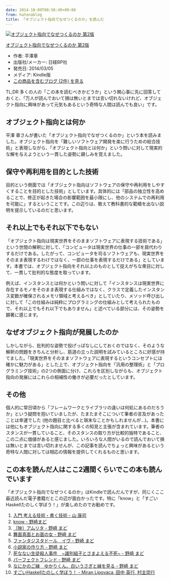 ```yaml
---
date: 2014-10-09T00:58:49+09:00
from: hatenablog
title: 「オブジェクト指向でなぜつくるのか」を読んだ
---
```


<p></p><div class="hatena-asin-detail">
<a href="http://www.amazon.co.jp/exec/obidos/ASIN/B00ISP0QB2/r7kamura-22/"><img src="http://ecx.images-amazon.com/images/I/518CYcUVM1L._SL160_.jpg" class="hatena-asin-detail-image" alt="オブジェクト指向でなぜつくるのか 第2版" title="オブジェクト指向でなぜつくるのか 第2版"></a><div class="hatena-asin-detail-info">
<p class="hatena-asin-detail-title"><a href="http://www.amazon.co.jp/exec/obidos/ASIN/B00ISP0QB2/r7kamura-22/">オブジェクト指向でなぜつくるのか 第2版</a></p>
<ul>
<li>
<span class="hatena-asin-detail-label">作者:</span> 平澤章</li>
<li>
<span class="hatena-asin-detail-label">出版社/メーカー:</span> 日経BP社</li>
<li>
<span class="hatena-asin-detail-label">発売日:</span> 2014/03/05</li>
<li>
<span class="hatena-asin-detail-label">メディア:</span> Kindle版</li>
<li><a href="http://d.hatena.ne.jp/asin/B00ISP0QB2/r7kamura-22" target="_blank">この商品を含むブログ (2件) を見る</a></li>
</ul>
</div>
<div class="hatena-asin-detail-foot"></div>
</div>

<p>TL;DR 多くの人の「この本を読むべきかどうか」という関心事に先に回答しておくと、「万人が読んでおいて損は無いとまでは言い切れないけれど、オブジェクト指向に興味があって元気もあるという奇特な人間は読んでも良い」です。</p>

<h2>オブジェクト指向とは何か</h2>

<p>平澤 章さんが書いた「オブジェクト指向でなぜつくるのか」という本を読みました。オブジェクト指向を「難しいソフトウェア開発を楽に行うための総合技術」と表現しながら、「オブジェクト指向とは何か」という問いに対して現実的な解を与えようという一貫した姿勢に親しみを覚えました。</p>

<h2>保守や再利用を目的とした技術</h2>

<p>目的という側面では「オブジェクト指向はソフトウェアの保守や再利用をしやすくすることを目的とした技術」としています。具体的には「部品の独立性を高めることで、修正が起きた場合の影響範囲を最小限にし、他のシステムでの再利用を可能に」するということです。この辺りは、敢えて教科書的な範疇を出ない説明を提示しているのだと思います。</p>

<h2>それ以上でもそれ以下でもない</h2>

<p>「オブジェクト指向は現実世界をそのままソフトウェアに表現する技術である」という世間の解釈に対して、「コンピュータは現実世界の仕事の一部を肩代わりするだけである。したがって、コンピュータを司るソフトウェアも、現実世界をそのまま表現するわけではなく、一部の仕事を表現するだけである」としています。本書では、オブジェクト指向をそれ以上のものとして捉えがちな衆目に対して、一貫して批判的な態度を取っています。</p>

<p>例えば、インスタンスとは何かという問いに対して「インスタンスは現実世界に存在するモノをそのまま表現する仕組みではなく、クラスで定義したインスタンス変数が確保されるメモリ領域と考えるべき」としていたり、メソッド呼び出しに対して「この仕組みは純粋にプログラミングの仕組みとして考えられたもので、それ以上でもそれ以下でもありません」と述べている部分には、その姿勢を顕著に感じます。</p>

<h2>なぜオブジェクト指向が発展したのか</h2>

<p>しかしながら、批判的な姿勢で投げっぱなしにしておくのではなく、そのような解釈の問題をきちんと分析し、筋道の立った説明を試みているところに好感が持てました。「現実世界をそのままソフトウェアに表現するというコンセプトには確かに魅力がある」とした上で、オブジェクト指向を「汎用の整理術」と「プログラミング技術」の2つの側面に分け、これらを区別しながらも、オブジェクト指向の発展にはこれらの相補性の働きが必要だったとしています。</p>

<h2>その他</h2>

<p>個人的に常日頃から「フレームワークとライブラリの違いは何処にあるのだろうか」という疑問を抱いていましたが、たまたまそこについて筆者の言及があったことは幸運でした (他の題目と比べると瑣末なことかもしれませんが…)。本書には他にもオブジェクト指向に関する多くの知見と主張が含まれています。筆者のスタンスが一貫していること、そのスタンスの取り方が比較的独特であること、この二点に価値があると感じました。いろいろな人間がいるので読んでおいて損は無いとまでは言い切れませんが、この記事を読んでちょっと興味があるという奇特な人間に対しては相応の情報を提供してくれるものと思います。</p>

<h2>この本を読んだ人はここ2週間くらいでこの本も読んでいます</h2>

<p>「オブジェクト指向でなぜつくるのか」はKindleで読んだんですが、同じくここ最近読んだ電子書籍だとこの辺が面白かったです。特に「know」と「すごいHaskellたのしく学ぼう！」が楽しめたのでお勧めです。</p>

<ol>
<li><a href="http://www.amazon.co.jp/dp/B0081WMQ4W/r7kamura-22">入門 考える技術・書く技術 - 山 康司</a></li>
<li><a href="http://www.amazon.co.jp/dp/B00FJ1DWH8/r7kamura-22">know - 野崎まど</a></li>
<li><a href="http://www.amazon.co.jp/dp/B00HEB99K0/r7kamura-22">［映］アムリタ - 野崎 まど</a></li>
<li><a href="http://www.amazon.co.jp/dp/B00HEB99BY/r7kamura-22">舞面真面とお面の女 - 野崎 まど</a></li>
<li><a href="http://www.amazon.co.jp/dp/B00G9ZLVXK/r7kamura-22">ファンタジスタドール　イヴ - 野崎 まど</a></li>
<li><a href="http://www.amazon.co.jp/dp/B00HEB91H6/r7kamura-22">小説家の作り方 - 野崎 まど</a></li>
<li><a href="http://www.amazon.co.jp/dp/B00HEB994G/r7kamura-22">死なない生徒殺人事件　~識別組子とさまよえる不死~ - 野崎 まど</a></li>
<li><a href="http://www.amazon.co.jp/dp/B00HEB919E/r7kamura-22">パーフェクトフレンド - 野崎 まど</a></li>
<li><a href="http://www.amazon.co.jp/dp/B00MXRQ0UM/r7kamura-22">なにかのご縁　ゆかりくん、白いうさぎと縁を見る - 野崎 まど</a></li>
<li><a href="http://www.amazon.co.jp/dp/B009RO80XY/r7kamura-22">すごいHaskellたのしく学ぼう！ - Miran Lipovaca, 田中 英行, 村主崇行</a></li>
</ol>


